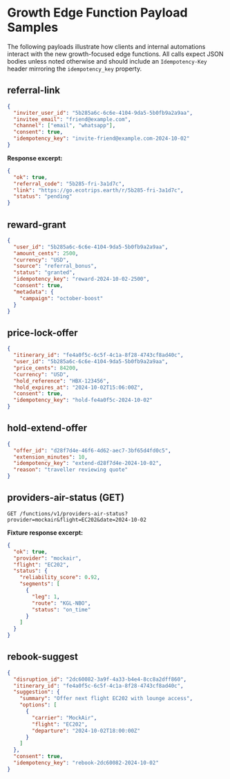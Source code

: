 # Growth Edge Function Payload Samples

The following payloads illustrate how clients and internal automations interact with the new growth-focused edge functions. All calls expect JSON bodies unless noted otherwise and should include an `Idempotency-Key` header mirroring the `idempotency_key` property.

## referral-link

```json
{
  "inviter_user_id": "5b285a6c-6c6e-4104-9da5-5b0fb9a2a9aa",
  "invitee_email": "friend@example.com",
  "channel": ["email", "whatsapp"],
  "consent": true,
  "idempotency_key": "invite-friend@example.com-2024-10-02"
}
```

**Response excerpt:**

```json
{
  "ok": true,
  "referral_code": "5b285-fri-3a1d7c",
  "link": "https://go.ecotrips.earth/r/5b285-fri-3a1d7c",
  "status": "pending"
}
```

## reward-grant

```json
{
  "user_id": "5b285a6c-6c6e-4104-9da5-5b0fb9a2a9aa",
  "amount_cents": 2500,
  "currency": "USD",
  "source": "referral_bonus",
  "status": "granted",
  "idempotency_key": "reward-2024-10-02-2500",
  "consent": true,
  "metadata": {
    "campaign": "october-boost"
  }
}
```

## price-lock-offer

```json
{
  "itinerary_id": "fe4a0f5c-6c5f-4c1a-8f28-4743cf8ad40c",
  "user_id": "5b285a6c-6c6e-4104-9da5-5b0fb9a2a9aa",
  "price_cents": 84200,
  "currency": "USD",
  "hold_reference": "HBX-123456",
  "hold_expires_at": "2024-10-02T15:06:00Z",
  "consent": true,
  "idempotency_key": "hold-fe4a0f5c-2024-10-02"
}
```

## hold-extend-offer

```json
{
  "offer_id": "d28f7d4e-46f6-4d62-aec7-3bf65d4fd0c5",
  "extension_minutes": 10,
  "idempotency_key": "extend-d28f7d4e-2024-10-02",
  "reason": "traveller reviewing quote"
}
```

## providers-air-status (GET)

```
GET /functions/v1/providers-air-status?provider=mockair&flight=EC202&date=2024-10-02
```

**Fixture response excerpt:**

```json
{
  "ok": true,
  "provider": "mockair",
  "flight": "EC202",
  "status": {
    "reliability_score": 0.92,
    "segments": [
      {
        "leg": 1,
        "route": "KGL-NBO",
        "status": "on_time"
      }
    ]
  }
}
```

## rebook-suggest

```json
{
  "disruption_id": "2dc60082-3a9f-4a33-b4e4-8cc8a2dff860",
  "itinerary_id": "fe4a0f5c-6c5f-4c1a-8f28-4743cf8ad40c",
  "suggestion": {
    "summary": "Offer next flight EC202 with lounge access",
    "options": [
      {
        "carrier": "MockAir",
        "flight": "EC202",
        "departure": "2024-10-02T18:00:00Z"
      }
    ]
  },
  "consent": true,
  "idempotency_key": "rebook-2dc60082-2024-10-02"
}
```
